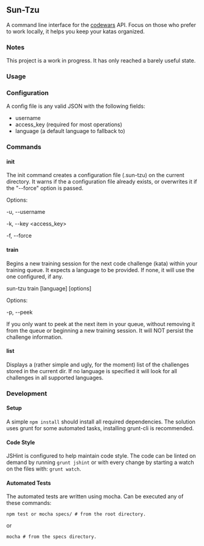 ## Sun-Tzu ##

A command line interface for the [codewars][1] API. Focus on those who prefer to work locally,
it helps you keep your katas organized.

### Notes ###

This project is a work in progress. It has only reached a barely useful state.

### Usage ###

### Configuration ###

A config file is any valid JSON with the following fields:

* username
* access_key (required for most operations)
* language (a default language to fallback to)

### Commands ###

#### init ####

The init command creates a configuration file (.sun-tzu) on the current directory. It warns if the a configuration file already exists, or overwrites it if the "--force" option is passed.

Options:

-u, --username <username>
	
-k, --key <access_key>
	
-f, --force

#### train ####

Begins a new training session for the next code challenge (kata) within your training queue. It expects a language to be provided. If none, it will use the one configured, if any.

sun-tzu train [language] [options]

Options:

-p, --peek 

If you only want to peek at the next item in your queue, without removing it from the queue or beginning a new training session. It will NOT persist the challenge information.

#### list ####

Displays a (rather simple and ugly, for the moment) list of the challenges stored in the current dir. If no language is specified it will look for all challenges in all supported languages.

### Development ###

#### Setup ####

A simple ```npm install``` should install all required dependencies. The solution uses grunt for some automated tasks, installing grunt-cli is recommended.

#### Code Style ####

JSHint is configured to help maintain code style. The code can be linted on demand by running ```grunt jshint``` or with every change by starting a watch on the files with: ```grunt watch```.

#### Automated Tests ####

The automated tests are written using mocha. Can be executed any of these commands:

```npm test or mocha specs/ # from the root directory.```

or

```mocha # from the specs directory.``` 

[1]: http://dev.codewars.com/
